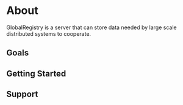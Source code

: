 About
=====

GlobalRegistry is a server that can store data needed by large scale distributed systems to cooperate.

Goals
-----

Getting Started
---------------

Support
-------


